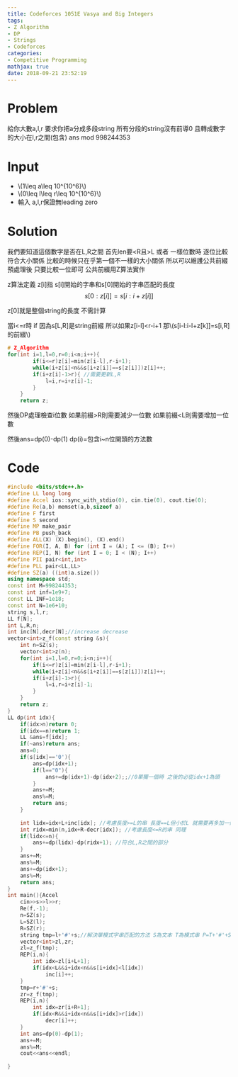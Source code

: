 ```yaml
---
title: Codeforces 1051E Vasya and Big Integers
tags:
- Z Algorithm
- DP
- Strings
- Codeforces
categories:
- Competitive Programming
mathjax: true
date: 2018-09-21 23:52:19
---
```


# Problem

給你大數a,l,r
要求你把a分成多段string 所有分段的string沒有前導0 且轉成數字的大小在l,r之間(包含)
ans mod 998244353
<!--more-->


# Input
* \\(1\leq a\leq 10^{10^6}\\)
* \\(0\leq l\leq r\leq 10^{10^6}\\)
* 輸入 a,l,r保證無leading zero

# Solution

我們要知道這個數字是否在L,R之間
首先len要<R且>L 或者 一樣位數時 逐位比較符合大小關係
比較的時候只在乎第一個不一樣的大小關係 所以可以維護公共前綴預處理後 只要比較一位即可
公共前綴用Z算法實作

z算法定義 z[i]指 s[i]開始的字串和s[0]開始的字串匹配的長度
$$s[0:z[i]]=s[i:i+z[i]]$$

z[0]就是整個string的長度 不需計算

當i<=r時
if 因為s[L,R]是string前綴 所以如果z[i-l]<r-i+1 那\\(s[i-l:i-l+z[k]]=s[i,R]的前綴\\)

```cpp
# Z_Algorithm
for(int i=1,l=0,r=0;i<n;i++){
		if(i<=r)z[i]=min(z[i-l],r-i+1);
		while(i+z[i]<n&&s[i+z[i]]==s[z[i]])z[i]++;
		if(i+z[i]-1>r){ //需要更新L,R
			l=i,r=i+z[i]-1;
		}	
	}
	return z;
```

然後DP處理檢查i位數
如果前綴>R則需要減少一位數
如果前綴<L則需要增加一位數

然後ans=dp(0)-dp(1)
dp(i)=包含i~n位開頭的方法數


# Code
```cpp
#include <bits/stdc++.h>
#define LL long long
#define Accel ios::sync_with_stdio(0), cin.tie(0), cout.tie(0);
#define Re(a,b) memset(a,b,sizeof a)
#define F first
#define S second
#define MP make_pair
#define PB push_back
#define ALL(X) (X).begin(), (X).end()
#define FOR(I, A, B) for (int I = (A); I <= (B); I++)
#define REP(I, N) for (int I = 0; I < (N); I++)
#define PII pair<int,int>
#define PLL pair<LL,LL>
#define SZ(a) ((int)a.size())
using namespace std;
const int M=998244353;
const int inf=1e9+7;
const LL INF=1e18;
const int N=1e6+10;
string s,l,r;
LL f[N];
int L,R,n;
int inc[N],decr[N];//increase decrease
vector<int>z_f(const string &s){
	int n=SZ(s);
	vector<int>z(n);
	for(int i=1,l=0,r=0;i<n;i++){
		if(i<=r)z[i]=min(z[i-l],r-i+1);
		while(i+z[i]<n&&s[i+z[i]]==s[z[i]])z[i]++;
		if(i+z[i]-1>r){
			l=i,r=i+z[i]-1;
		}	
	}
	return z;
}
LL dp(int idx){
	if(idx>n)return 0;
	if(idx==n)return 1;
	LL &ans=f[idx];
	if(~ans)return ans;
	ans=0;
	if(s[idx]=='0'){
		ans=dp(idx+1);
		if(l=="0"){
			ans+=dp(idx+1)-dp(idx+2);;//0單獨一個時 之後的必從idx+1為頭 	
		}
		ans+=M;
		ans%=M;
		return ans;		
	}
	
	int lidx=idx+L+inc[idx]; //考慮長度>=L的串 長度==L但小於L 就需要再多加一位數 inc 預處理
	int ridx=min(n,idx+R-decr[idx]); //考慮長度<=R的串 同理
	if(lidx<=n){
		ans+=dp(lidx)-dp(ridx+1); //符合L,R之間的部分
	}
	ans+=M;
	ans%=M;
	ans+=dp(idx+1); 
	ans%=M;
	return ans;
}
int main(){Accel
	cin>>s>>l>>r;
	Re(f,-1);
	n=SZ(s);
	L=SZ(l);
	R=SZ(r);
	string tmp=l+'#'+s;//解決單模式字串匹配的方法 S為文本 T為模式串 P=T+'#'+S 考慮S和P的關係
	vector<int>zl,zr;
	zl=z_f(tmp);
	REP(i,n){
		int idx=zl[i+L+1];
		if(idx<L&&i+idx<n&&s[i+idx]<l[idx])
			inc[i]++;
	}
	tmp=r+'#'+s;
	zr=z_f(tmp);
	REP(i,n){
		int idx=zr[i+R+1];
		if(idx<R&&i+idx<n&&s[i+idx]>r[idx])
			decr[i]++;
	}
	int ans=dp(0)-dp(1);
	ans+=M;
	ans%=M;
	cout<<ans<<endl;
	
}
```
